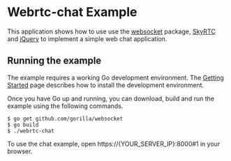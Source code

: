# Webrtc-chat Example

This application shows how to use use the
[websocket](https://github.com/gorilla/websocket) package, [SkyRTC](https://github.com/LingyuCoder/SkyRTC-demo) and 
[jQuery](http://jquery.com) to implement a simple web chat application.

## Running the example

The example requires a working Go development environment. The [Getting
Started](http://golang.org/doc/install) page describes how to install the
development environment.

Once you have Go up and running, you can download, build and run the example
using the following commands.

    $ go get github.com/gorilla/websocket
    $ go build 
    $ ./webrtc-chat

To use the chat example, open https://{YOUR_SERVER_IP}:8000#1 in your browser.
